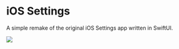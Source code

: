 # iOS Settings
A simple remake of the original iOS Settings app written in SwiftUI.
 
 <img src="https://i.imgur.com/gOJLlMv.png" />
 
